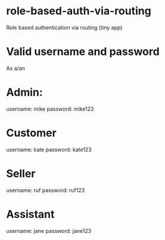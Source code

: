 # role-based-auth-via-routing
Role based authentication via routing (tiny app)

# Valid username and password
As a/an

# Admin:
  username: mike
  password: mike123

# Customer
  username: kate
  password: kate123

# Seller 
 username: ruf
 password: ruf123

# Assistant
  username: jane
  password: jane123
